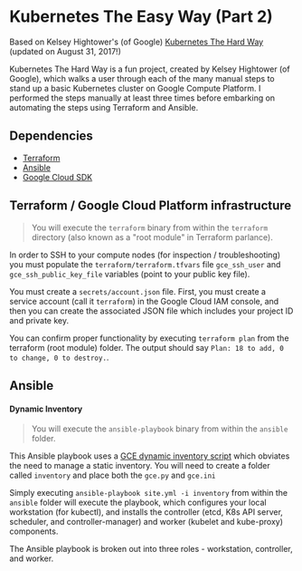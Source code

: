 # Kubernetes The Easy Way (Part 2)


Based on Kelsey Hightower's (of Google) <a href="https://github.com/kelseyhightower/kubernetes-the-hard-way">Kubernetes The Hard Way</a> (updated on August 31, 2017!)

Kubernetes The Hard Way is a fun project, created by Kelsey Hightower (of Google), which walks a user through each of the many manual steps to stand up a basic Kubernetes cluster on Google Compute Platform. I performed the steps manually at least three times before embarking on automating the steps using Terraform and Ansible.

## Dependencies

* [Terraform](http://www.terraform.io)
* [Ansible](https://github.com/ansible/ansible)
* [Google Cloud SDK](https://cloud.google.com/sdk/gcloud/)

## Terraform / Google Cloud Platform infrastructure

> You will execute the `terraform` binary from within the `terraform` directory (also known as a "root module" in Terraform parlance).

In order to SSH to your compute nodes (for inspection / troubleshooting) you must populate the `terraform/terraform.tfvars` file `gce_ssh_user` and `gce_ssh_public_key_file` variables (point to your public key file).

You must create a `secrets/account.json` file. First, you must create a service account (call it `terraform`) in the Google Cloud IAM console, and then you can create the associated JSON file which includes your project ID and private key.

You can confirm proper functionality by executing `terraform plan` from the terraform (root module) folder. The output should say `Plan: 18 to add, 0 to change, 0 to destroy.`.

## Ansible

#### Dynamic Inventory

> You will execute the `ansible-playbook` binary from within the `ansible` folder.

This Ansible playbook uses a <a href="https://github.com/ansible/ansible/tree/devel/contrib/inventory">GCE dynamic inventory script</a> which obviates the need to manage a static inventory. You will need to create a folder called `inventory` and place both the `gce.py` and `gce.ini`

Simply executing `ansible-playbook site.yml -i inventory` from within the `ansible` folder will execute the playbook, which configures your local workstation (for kubectl), and installs the controller (etcd, K8s API server, scheduler, and controller-manager) and worker (kubelet and kube-proxy) components.

The Ansible playbook is broken out into three roles - workstation, controller, and worker.
